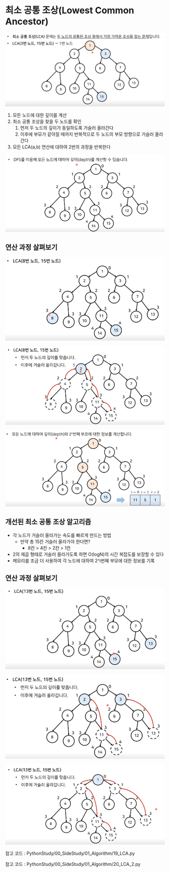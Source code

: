 # 최소 공통 조상(Lowest Common Ancestor)

![1](14_LCA.assets/1-1623562554244.png)

1. 모든 노드에 대한 깊이를 계산
2. 최소 공통 조상을 찾을 두 노드를 확인
   1. 먼저 두 노드의 깊이가 동일하도록 거슬러 올라간다
   2. 이후에 부모가 같아질 때까지 반복적으로 두 노드의 부모 방향으로 거슬러 올라간다
3. 모든 LCA(a,b) 연산에 대하여 2번의 과정을 반복한다

![2](14_LCA.assets/2-1623562567013.png)



## 연산 과정 살펴보기

![3](14_LCA.assets/3.png)

![4](14_LCA.assets/4.png)

![5](14_LCA.assets/5.png)



## 개선된 최소 공통 조상 알고리즘

* 각 노드가 거슬러 올라가는 속도를 빠르게 만드는 방법
  * 만약 총 15칸 거슬러 올라가야 한다면?
    * 8칸 > 4칸 > 2칸 > 1칸
* 2의 제곱 형태로 거슬러 올라가도록 하면 O(logN)의 시간 복잡도를 보장할 수 있다
* 메모리를 조금 더 사용하여 각 노드에 대하여 2^i번째 부모에 대한 정보를 기록





## 연산 과정 살펴보기

![6](14_LCA.assets/6-1623562630625.png)

![7](14_LCA.assets/7.png)

![8](14_LCA.assets/8.png)



참고 코드 : PythonStudy/00_SideStudy/01_Algorithm/19_LCA.py

참고 코드 : PythonStudy/00_SideStudy/01_Algorithm/20_LCA_2.py
